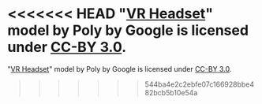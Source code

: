 <<<<<<< HEAD
"[VR Headset](https://poly.google.com/view/bvd33G7Q66m)" model by Poly by Google is licensed under [CC-BY 3.0](https://creativecommons.org/licenses/by/3.0/legalcode).
=======
"[VR Headset](https://poly.google.com/view/bvd33G7Q66m)" model by Poly by Google is licensed under [CC-BY 3.0](https://creativecommons.org/licenses/by/3.0/legalcode).
>>>>>>> 544ba4e2c2ebfe07c166928bbe482bcb5b10e54a
